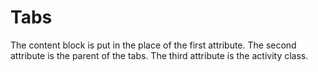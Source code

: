 # Tabs
The content block is put in the place of the first attribute.
The second attribute is the parent of the tabs.
The third attribute is the activity class.
